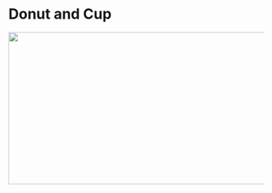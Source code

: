 # Donut and Cup
<img align="center" width="520" height="300" src="https://github.com/smrnjeet222/BLENDER/cup_Donut.png">
